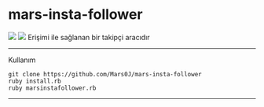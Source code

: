 # mars-insta-follower
![](https://img.shields.io/github/license/Mars0J/mars-insta-follower)
![](https://img.shields.io/github/languages/count/Mars0J/mars-insta-follower)
Erişimi ile sağlanan bir takipçi aracıdır
***
Kullanım 
```
git clone https://github.com/Mars0J/mars-insta-follower
ruby install.rb
ruby marsinstafollower.rb

```
***
